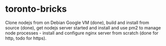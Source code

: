 # toronto-bricks

Clone nodejs from on Debian Google VM (done), build and install from source (done), get nodejs server started and install and use pm2 to manage node processes - install and configure nginx server from scratch (done for http, todo for https). 
